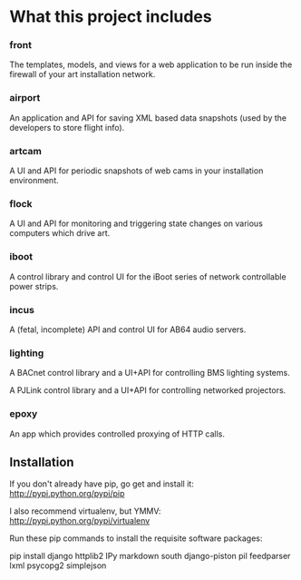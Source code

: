 
# What this project includes

### front

The templates, models, and views for a web application to be run inside the firewall of your art installation network.

### airport

An application and API for saving XML based data snapshots (used by the developers to store flight info).

### artcam

A UI and API for periodic snapshots of web cams in your installation environment.

### flock

A UI and API for monitoring and triggering state changes on various computers which drive art.

### iboot

A control library and control UI for the iBoot series of network controllable power strips.

### incus

A (fetal, incomplete) API and control UI for AB64 audio servers.

### lighting

A BACnet control library and a UI+API for controlling BMS lighting systems.

A PJLink control library and a UI+API for controlling networked projectors.

### epoxy

An app which provides controlled proxying of HTTP calls.

## Installation

If you don't already have pip, go get and install it: http://pypi.python.org/pypi/pip

I also recommend virtualenv, but YMMV: http://pypi.python.org/pypi/virtualenv

Run these pip commands to install the requisite software packages:

pip install django httplib2 IPy markdown south django-piston pil feedparser lxml psycopg2 simplejson

